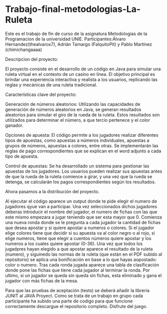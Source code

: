 # Trabajo-final-metodologias-La-Ruleta

Este es el trabajo de fin de curso de la asignatura Metodologias de la Programacion de la universidad UNIE.
Participantes:Álvaro Hernandez(thealvarox7), Adrián Tamargo (FalquitoPit) y Pablo Martínez (chimichangaaaa)

Descripcion del proyecto:

El proyecto consiste en el desarrollo de un código en Java para simular una ruleta virtual en el contexto de un casino en línea. El objetivo principal es brindar una experiencia interactiva y realista a los usuarios, replicando las reglas y mecánicas de una ruleta tradicional.

Características clave del proyecto:

Generación de números aleatorios: Utilizando las capacidades de generación de números aleatorios en Java, se generan resultados aleatorios para simular el giro de la rueda de la ruleta. Estos resultados son utilizados para determinar el número, a que tercio pertenece y el color ganador.

Opciones de apuesta: El código permite a los jugadores realizar diferentes tipos de apuestas, como apuestas a números individuales, apuestas a grupos de números, apuestas a colores, entre otras. Se implementarán las reglas de pago correspondientes que se explican en el word adjunto a cada tipo de apuesta.

Control de apuestas: Se ha desarrollado un sistema para gestionar las apuestas de los jugadores. Los usuarios pueden realizar sus apuestas antes de que la rueda de la ruleta comience a girar, y una vez que la rueda se detenga, se calcularán los pagos correspondientes según los resultados.


Ahora pasamos a la distribución del proyecto.

Al ejecutar el código aparece un output donde te pide elegir el numero de jugadores qyue van a participar. Una vez seleccionados dichos jugadores deberas introducir el nombre del jugador, el numero de fichas con las que este mismo empezara a jugar teniendo que ser esta mayor que 0. Comienza una nueva ronda donde se le pregunta a cada jugador la cantidad de fichas que desea apostar y si quiere apostar a numeros o colores. 
Si el jugador elige colores tiene que decidir si su apuesta va al color negro o al rojo, si elige numeros, tiene que elegir a cuentos números quiere apostar y los numeros a los cuales quiere apostar (0-36).
Una vez que todos los jugadpres hayan elegido a que apostar aparece el resultado de la ruleta (numero), y siguinedo las normas de la ruleta (que están en el PDF subido al repòsitorio) se aplica una bonificación en base a lo que hayas aopostado: color o numero.
Tras cada ronda jugada aparece una tabla de clasificación donde pone las fichas que tiene cada jugador al terminar la ronda.
Por ultimo, si un jugador se queda sin queda sin fichas, esta eliminado y gana el jugador con más fichas de la mesa. 



Para que las pruebas de aceptación (tests) se deberá añadir la libreria JUNIT al JAVA Proyect.
Como se trata de un trabajo en grupo cada participante ha subido una parte de codigo para que funcione correctamente descargue el repositorio completo.
Disfrute del juego.
